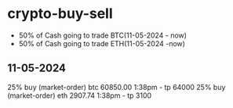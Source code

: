 
# crypto-buy-sell

 - 50% of Cash going to trade BTC(11-05-2024 - now)
 - 50% of Cash going to trade ETH(11-05-2024 -now)

## 11-05-2024
25% buy (market-order) btc 60850.00 1:38pm - tp 64000
25% buy (market-order) eth 2907.74 1:38pm - tp 3100
